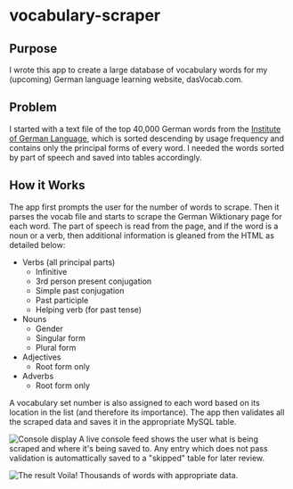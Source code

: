 # vocabulary-scraper

## Purpose

I wrote this app to create a large database of vocabulary words for my (upcoming) German language learning website, dasVocab.com.

## Problem

I started with a text file of the top 40,000 German words from the [Institute of German Language](http://www1.ids-mannheim.de/kl/projekte/methoden/derewo.html), which is sorted descending by usage frequency and contains only the principal forms of every word. I needed the words sorted by part of speech and saved into tables accordingly.

## How it Works

The app first prompts the user for the number of words to scrape. Then it parses the vocab file and starts to scrape the German Wiktionary page for each word. The part of speech is read from the page, and if the word is a noun or a verb, then additional information is gleaned from the HTML as detailed below:

* Verbs (all principal parts)
  * Infinitive
  * 3rd person present conjugation
  * Simple past conjugation
  * Past participle
  * Helping verb (for past tense)
* Nouns
  * Gender
  * Singular form
  * Plural form
* Adjectives
  * Root form only
* Adverbs
  * Root form only


A vocabulary set number is also assigned to each word based on its location in the list (and therefore its importance). The app then validates all the scraped data and saves it in the appropriate MySQL table.

![Console display](http://i.imgur.com/VFwlqFv.png)
A live console feed shows the user what is being scraped and where it's being saved to. Any entry which does not pass validation is automattically saved to a "skipped" table for later review.


![The result](https://i.imgur.com/maWhDnY.png)
Voila! Thousands of words with appropriate data.



